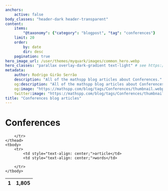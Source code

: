 ```yaml
---
anchors:
    active: false
body_classes: "header-dark header-transparent"
content:
    items:
        "@taxonomy": {"category": "blogpost", "tag": "conferences"}
    limit: 20
    order:
        by: date
        dir: desc
    pagination: true
hero_image_url: /user/themes/myquark/images/common_hero.webp
hero_classes: "parallax overlay-dark-gradient text-light" # see https://demo.getgrav.org/blog-skeleton/blog/hero-classes
metadata:
    author: Rodrigo Girão Serrão
    description: "All of the mathspp blog articles about Conferences."
    og:description: "All of the mathspp blog articles about Conferences."
    og:image: "https://mathspp.com/blog/tags/Conferences/thumbnail.webp"
    twitter:image: "https://mathspp.com/blog/tags/Conferences/thumbnail.webp"
title: "Conferences blog articles"
---
```



# Conferences


<table class="stats-table">
    <thead>
        <tr>
            <th style="text-align: center;">1</th>
            <th style="text-align: center;">1,805</th>
            
        </tr>
    </thead>
    <tbody>
        <tr>
            <td style="text-align: center;">article</td>
            <td style="text-align: center;">words</td>
            
        </tr>
    </tbody>
</table>